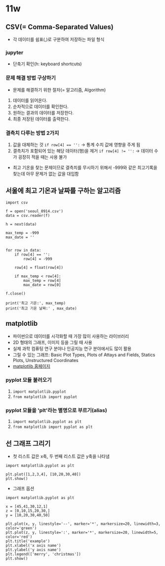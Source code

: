 # 11w
## CSV(= Comma-Separated Values)
- 각 데이터를 쉼표(,)로 구분하여 저장하는 파일 형식

### jupyter 
- 단축기 확인(h: keyboard shortcuts)

### 문제 해결 방법 구상하기
- 문제를 해결하기 위한 절차(= 알고리즘, Algorithm)
1. 데이터를 읽어온다.
2. 순차적으로 데이터를 확인한다.
3. 원하는 결과의 데이터를 저장한다.
4. 최종 저장된 데이터를 출력한다.

### 결측치 다루는 방법 2가지 
1. 값을 대체하는 것 `if row[4] == '':` -> 통계 수치 값에 영향을 주게 됨
2. 결측치가 포함되어 있는 해당 데이터(행)을 제거 `if row[4] != '':` -> 데이터 수가 굉장히 적을 때는 사용 불가
- 최고 기온을 찾는 문제이므로 결측치를 무시하기 위해서 -999와 같은 최고기록을 찾는데 아무 문제가 없는 값을 대입함

## 서울에 최고 기온과 날짜를 구하는 알고리즘
```
import csv                        

f = open('seoul_0914.csv')       
data = csv.reader(f)

h = next(data)               

max_temp = -999
max_date = ''


for row in data:
    if row[4] == '':
        row[4] = -999
        
    row[4] = float(row[4])        
    
    if max_temp < row[4]:
        max_temp = row[4]
        max_date = row[0]
    
f.close()    

print('최고 기온:', max_temp)
print('최고 기온 날짜:' , max_date)
```
## matplotlib
- 파이썬으로 데이터를 시각화할 때 가장 많이 사용하는 라이브러리
- 2D 형태의 그래프, 이미지 등을 그릴 때 사용
- 실제 과학 컴퓨팅 연구 분야나 인공지능 연구 분야에서도 많이 활용
- 그릴 수 있는 그래프: Basic Plot Types, Plots of Attays and Fields, Statics Plots, Unstructured Coordinates
- [matplotlib 홈페이지](https://matplotlib.org/)

### pyplot 모듈 불러오기
1. `import matplotlib.pyplot`
2. `from matplotlib import pyplot`

### pyplot 모듈을 'plt'라는 별명으로 부르기(alias)
1. `import matplotlib.pyplot as plt`
2. `from matplotlib import pyplot as plt`

## 선 그래프 그리기
- 첫 리스트 값은 x축, 두 번째 리스트 값은 y축을 나타냄
```
import matplotlib.pyplot as plt

plt.plot([1,2,3,4], [10,20,30,40])
plt.show()
```
- 그래프 옵션
```
import matplotlib.pyplot as plt

x = [45,41,30,12,1]
z = [0,10,15,20,30,]
y = [10,20,30,40,50]

plt.plot(x, y, linestyle='--', marker='*', markersize=20, linewidth=3, color='green')
plt.plot(z, y, linestyle=':', marker='*', markersize=20, linewidth=5, color='red')
plt.title('example')
plt.xlabel('x axis name')
plt.ylabel('y axis name')
plt.legend(['merry', 'christmas'])
plt.show()
```


